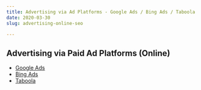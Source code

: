 ```yaml
---
title: Advertising via Ad Platforms - Google Ads / Bing Ads / Taboola
date: 2020-03-30
slug: advertising-online-seo

---
```

## Advertising via Paid Ad Platforms (Online)

* [Google Ads](https://ads.google.com/intl/en_in/home/ "Google Ads India")
* [Bing Ads](https://ads.microsoft.com/ "Microsoft Bing Ads")
* [Taboola](https://www.taboola.com/ "Taboola Paid Ads")